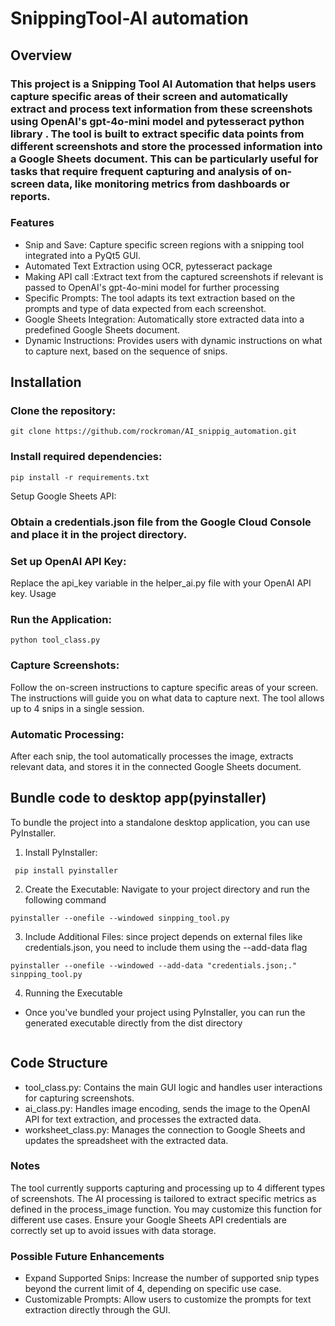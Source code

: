 # SnippingTool-AI automation

## Overview

### This project is a Snipping Tool AI Automation that helps users capture specific areas of their screen and automatically extract and process text information from these screenshots using OpenAI's gpt-4o-mini model and pytesseract python library . The tool is built to extract specific data points from different screenshots and store the processed information into a Google Sheets document. This can be particularly useful for tasks that require frequent capturing and analysis of on-screen data, like monitoring metrics from dashboards or reports.

### Features

- Snip and Save: Capture specific screen regions with a snipping tool integrated into a PyQt5 GUI.
- Automated Text Extraction using OCR, pytesseract package
- Making API call :Extract text from the captured screenshots if relevant is passed to OpenAI's gpt-4o-mini model for further processing
- Specific Prompts: The tool adapts its text extraction based on the prompts and type of data expected from each screenshot.
- Google Sheets Integration: Automatically store extracted data into a predefined Google Sheets document.
- Dynamic Instructions: Provides users with dynamic instructions on what to capture next, based on the sequence of snips.

## Installation

### Clone the repository:

```
git clone https://github.com/rockroman/AI_snippig_automation.git

```

### Install required dependencies:

```
pip install -r requirements.txt
```

Setup Google Sheets API:

### Obtain a credentials.json file from the Google Cloud Console and place it in the project directory.

### Set up OpenAI API Key:

Replace the api_key variable in the helper_ai.py file with your OpenAI API key.
Usage

### Run the Application:

```
python tool_class.py
```

### Capture Screenshots:

Follow the on-screen instructions to capture specific areas of your screen. The instructions will guide you on what data to capture next.
The tool allows up to 4 snips in a single session.

### Automatic Processing:

After each snip, the tool automatically processes the image, extracts relevant data, and stores it in the connected Google Sheets document.

## Bundle code to desktop app(pyinstaller)

To bundle the project into a standalone desktop application, you can use PyInstaller.

1. Install PyInstaller:

```
 pip install pyinstaller
```

2. Create the Executable: Navigate to your project directory and run the following command

```
pyinstaller --onefile --windowed sinpping_tool.py
```

3. Include Additional Files: since project depends on external files like credentials.json, you need to include them using the --add-data flag

```
pyinstaller --onefile --windowed --add-data "credentials.json;." sinpping_tool.py
```

4. Running the Executable

- Once you've bundled your project using PyInstaller, you can run the generated executable directly from the dist directory

```

```

## Code Structure

- tool_class.py: Contains the main GUI logic and handles user interactions for capturing screenshots.
- ai_class.py: Handles image encoding, sends the image to the OpenAI API for text extraction, and processes the extracted data.
- worksheet_class.py: Manages the connection to Google Sheets and updates the spreadsheet with the extracted data.

### Notes

The tool currently supports capturing and processing up to 4 different types of screenshots.
The AI processing is tailored to extract specific metrics as defined in the process_image function. You may customize this function for different use cases.
Ensure your Google Sheets API credentials are correctly set up to avoid issues with data storage.

### Possible Future Enhancements

- Expand Supported Snips: Increase the number of supported snip types beyond the current limit of 4, depending on specific use case.
- Customizable Prompts: Allow users to customize the prompts for text extraction directly through the GUI.
